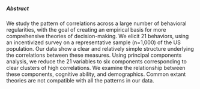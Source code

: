 ---
---

##### Abstract

We study the pattern of correlations across a large number of behavioral regularities, with the goal of creating an empirical basis for more comprehensive theories of decision-making. We elicit 21 behaviors, using an incentivized survey on a representative sample (n=1,000) of the US population. Our data show a clear and relatively simple structure underlying the correlations between these measures. Using principal components analysis, we reduce the 21 variables to six components corresponding to clear clusters of high correlations. We examine the relationship between these components, cognitive ability, and demographics. Common extant theories are not compatible with all the patterns in our data.

